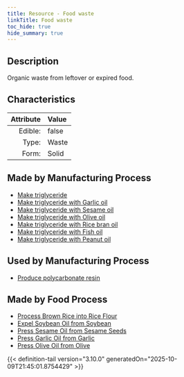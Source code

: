 ```yaml
---
title: Resource - Food waste
linkTitle: Food waste
toc_hide: true
hide_summary: true
---
```

<!-- This is generated by the MarsSim HelpGenertor, do not edit. -->

## Description
Organic waste from leftover or expired food. 

## Characteristics

| Attribute      | Value |
|--------:|:------|
|Edible:|false|
|Type:|Waste|
|Form:|Solid|
 
## Made by Manufacturing Process

- [Make triglyceride](/docs/definitions/process/make-triglyceride)
- [Make triglyceride with Garlic oil](/docs/definitions/process/make-triglyceride-with-garlic-oil)
- [Make triglyceride with Sesame oil](/docs/definitions/process/make-triglyceride-with-sesame-oil)
- [Make triglyceride with Olive oil](/docs/definitions/process/make-triglyceride-with-olive-oil)
- [Make triglyceride with Rice bran oil](/docs/definitions/process/make-triglyceride-with-rice-bran-oil)
- [Make triglyceride with Fish oil](/docs/definitions/process/make-triglyceride-with-fish-oil)
- [Make triglyceride with Peanut oil](/docs/definitions/process/make-triglyceride-with-peanut-oil)

## Used by Manufacturing Process

- [Produce polycarbonate resin](/docs/definitions/process/produce-polycarbonate-resin)


## Made by Food Process

- [Process Brown Rice into Rice Flour](/docs/definitions/food/process-brown-rice-into-rice-flour)
- [Expel Soybean Oil from Soybean](/docs/definitions/food/expel-soybean-oil-from-soybean)
- [Press Sesame Oil from Sesame Seeds](/docs/definitions/food/press-sesame-oil-from-sesame-seeds)
- [Press Garlic Oil from Garlic](/docs/definitions/food/press-garlic-oil-from-garlic)
- [Press Olive Oil from Olive](/docs/definitions/food/press-olive-oil-from-olive)

    


{{< definition-tail version="3.10.0" generatedOn="2025-10-09T21:45:01.8754429" >}}


